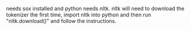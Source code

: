 
needs sox installed and python needs nltk.  nltk will need to download the tokenizer the first time, import nltk into python and then run "nltk.download()" and follow the instructions.  
